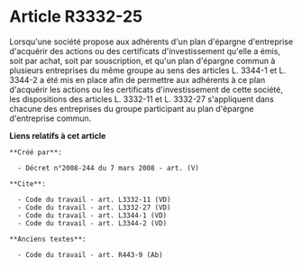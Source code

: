 # Article R3332-25

Lorsqu'une société propose aux adhérents d'un plan d'épargne d'entreprise d'acquérir des actions ou des certificats
d'investissement qu'elle a émis, soit par achat, soit par souscription, et qu'un plan d'épargne commun à plusieurs
entreprises du même groupe au sens des articles L. 3344-1 et L. 3344-2 a été mis en place afin de permettre aux adhérents à
ce plan d'acquérir les actions ou les certificats d'investissement de cette société, les dispositions des articles L. 3332-11
et L. 3332-27 s'appliquent dans chacune des entreprises du groupe participant au plan d'épargne d'entreprise commun.

**Liens relatifs à cet article**

	**Créé par**:

	  - Décret n°2008-244 du 7 mars 2008 - art. (V)

	**Cite**:

	  - Code du travail - art. L3332-11 (VD)
	  - Code du travail - art. L3332-27 (VD)
	  - Code du travail - art. L3344-1 (VD)
	  - Code du travail - art. L3344-2 (VD)

	**Anciens textes**:

	  - Code du travail - art. R443-9 (Ab)
